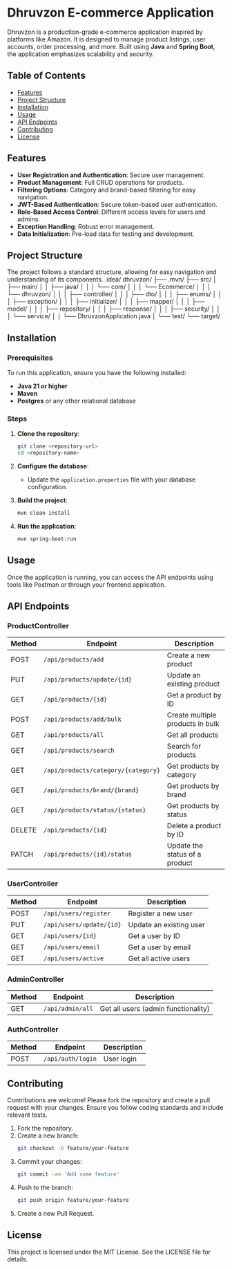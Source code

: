 # Dhruvzon E-commerce Application

Dhruvzon is a production-grade e-commerce application inspired by platforms like Amazon. It is designed to manage product listings, user accounts, order processing, and more. Built using **Java** and **Spring Boot**, the application emphasizes scalability and security.

## Table of Contents
- [Features](#features)
- [Project Structure](#project-structure)
- [Installation](#installation)
- [Usage](#usage)
- [API Endpoints](#api-endpoints)
- [Contributing](#contributing)
- [License](#license)

## Features
- **User Registration and Authentication**: Secure user management.
- **Product Management**: Full CRUD operations for products.
- **Filtering Options**: Category and brand-based filtering for easy navigation.
- **JWT-Based Authentication**: Secure token-based user authentication.
- **Role-Based Access Control**: Different access levels for users and admins.
- **Exception Handling**: Robust error management.
- **Data Initialization**: Pre-load data for testing and development.

## Project Structure
The project follows a standard structure, allowing for easy navigation and understanding of its components. 
.idea/
dhruvzon/
├── .mvn/
├── src/
│   ├── main/
│   │   ├── java/
│   │   │   └── com/
│   │   │       └── Ecommerce/
│   │   │           └── dhruvzon/
│   │   │               ├── controller/
│   │   │               ├── dto/
│   │   │               ├── enums/
│   │   │               ├── exception/
│   │   │               ├── initializer/
│   │   │               ├── mapper/
│   │   │               ├── model/
│   │   │               ├── repository/
│   │   │               ├── response/
│   │   │               ├── security/
│   │   │               └── service/
│   │   └── DhruvzonApplication.java
│   └── test/
└── target/


## Installation

### Prerequisites
To run this application, ensure you have the following installed:
- **Java 21 or higher**
- **Maven**
- **Postgres** or any other relational database

### Steps
1. **Clone the repository**:
   ```bash
   git clone <repository-url>
   cd <repository-name>
   ```

2. **Configure the database**:
   - Update the `application.properties` file with your database configuration.

3. **Build the project**:
   ```bash
   mvn clean install
   ```

4. **Run the application**:
   ```bash
   mvn spring-boot:run
   ```

## Usage
Once the application is running, you can access the API endpoints using tools like Postman or through your frontend application.

## API Endpoints

### ProductController
| Method | Endpoint                                   | Description                              |
|--------|-------------------------------------------|------------------------------------------|
| POST   | `/api/products/add`                       | Create a new product                     |
| PUT    | `/api/products/update/{id}`              | Update an existing product               |
| GET    | `/api/products/{id}`                      | Get a product by ID                      |
| POST   | `/api/products/add/bulk`                 | Create multiple products in bulk         |
| GET    | `/api/products/all`                       | Get all products                         |
| GET    | `/api/products/search`                    | Search for products                      |
| GET    | `/api/products/category/{category}`       | Get products by category                 |
| GET    | `/api/products/brand/{brand}`             | Get products by brand                    |
| GET    | `/api/products/status/{status}`           | Get products by status                   |
| DELETE | `/api/products/{id}`                      | Delete a product by ID                   |
| PATCH  | `/api/products/{id}/status`               | Update the status of a product           |

### UserController
| Method | Endpoint                                   | Description                              |
|--------|-------------------------------------------|------------------------------------------|
| POST   | `/api/users/register`                     | Register a new user                     |
| PUT    | `/api/users/update/{id}`                  | Update an existing user                  |
| GET    | `/api/users/{id}`                         | Get a user by ID                        |
| GET    | `/api/users/email`                        | Get a user by email                     |
| GET    | `/api/users/active`                       | Get all active users                    |

### AdminController
| Method | Endpoint                                   | Description                              |
|--------|-------------------------------------------|------------------------------------------|
| GET    | `/api/admin/all`                          | Get all users (admin functionality)     |

### AuthController
| Method | Endpoint                                   | Description                              |
|--------|-------------------------------------------|------------------------------------------|
| POST   | `/api/auth/login`                         | User login                               |

## Contributing
Contributions are welcome! Please fork the repository and create a pull request with your changes. Ensure you follow coding standards and include relevant tests.

1. Fork the repository.
2. Create a new branch:
   ```bash
   git checkout -b feature/your-feature
   ```
3. Commit your changes:
   ```bash
   git commit -am 'Add some feature'
   ```
4. Push to the branch:
   ```bash
   git push origin feature/your-feature
   ```
5. Create a new Pull Request.

## License
This project is licensed under the MIT License. See the LICENSE file for details.


